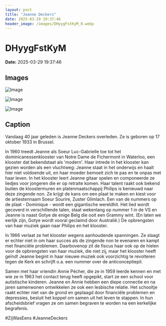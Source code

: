 ```yaml
---
layout: post
title: "Jeanne Deckers"
date: 2025-03-29 19:37:46
header_image: /images/DHyygFstKyM_0.webp
---
```


# DHyygFstKyM

**Date:** 2025-03-29 19:37:46

## Images

![Image](/zij.was.eens/images/DHyygFstKyM_0.webp)

![Image](/zij.was.eens/images/DHyygFstKyM_1.webp)

![Image](/zij.was.eens/images/DHyygFstKyM_2.webp)

## Caption

Vandaag 40 jaar geleden is Jeanne Deckers overleden. Ze is geboren op 17 oktober 1933 in Brussel.

In 1960 treedt Jeanne als Soeur Luc-Gabrielle toe tot het dominicanessenklooster van Notre Dame de Fichermont in Waterloo, een klooster dat bekendstaat als 'modern'. Haar intrede in het klooster kan gezien worden als een vluchtweg: Jeanne staat in het onderwijs en haalt hier niet voldoende uit, en haar moeder bemoeit zich te pas en te onpas met haar leven. In het klooster leert Jeanne gitaar spelen en componeerde ze liedjes voor jongeren die er op retraite komen. Haar talent raakt ook bekend buiten de kloostermuren en platenmaatschappij Philips is benieuwd naar deze zingende non. Ze krijgt de kans om een plaat te maken en kiest voor de artiestennaam Soeur Sourire, Zuster Glimlach. Een van de nummers op de plaat - Dominique - wordt een gigantische wereldhit. Het lied wordt gecoverd in verschillende talen, staat wekenlang op nummer 1 in de VS en Jeanne is naast Gotye de enige Belg die ooit een Grammy wint. (En laten we eerlijk zijn, Gotye wordt vooral geclaimd door Australië.) De opbrengsten van haar muziek gaan naar Philips en het klooster. 

In 1966 verlaat ze het klooster wegens aanhoudende spanningen. Ze slaagt er echter niet in om haar succes als de zingende non te evenaren en kampt met financiële problemen. Daarbovenop zit de fiscus haar ook op de hielen voor de opbrengsten van haar muziek, die niet zij, maar het klooster heeft geïnd! Jeanne begint in haar nieuwe muziek ook voorzichtig te revolteren tegen de Kerk en schrijft o.a. een nummer over de anticonceptiepil. 

Samen met haar vriendin Annie Pécher, die ze in 1959 leerde kennen en met wie ze in 1963 het contact terug heeft opgepikt, start ze een school voor autistische kinderen. Jeanne en Annie hebben een diepe connectie en na jaren samenwonen ontwikkelen ze ook een lesbische relatie. Het schooltje raakt echter niet van de grond en geplaagd door financiële problemen en depressies, besluit het koppel om samen uit het leven te stappen. In hun afscheidsbrief vragen ze om samen begraven te worden na een kerkelijke begrafenis. 

#ZijWasEens #JeanneDeckers

